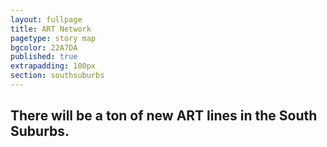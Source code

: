 ```yaml
---
layout: fullpage
title: ART Network
pagetype: story map
bgcolor: 22A7DA
published: true
extrapadding: 100px
section: southsuburbs
---
```


## There will be a ton of new ART lines in the South Suburbs. 
